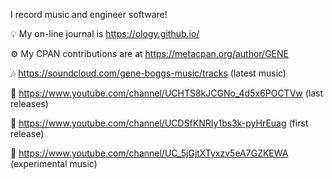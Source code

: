 I record music and engineer software!

💡 My on-line journal is https://ology.github.io/

⚙️ My CPAN contributions are at https://metacpan.org/author/GENE

🎶 https://soundcloud.com/gene-boggs-music/tracks (latest music)

🎵 https://www.youtube.com/channel/UCHTS8kJCGNo_4d5x6POCTVw (last releases)

🐣 https://www.youtube.com/channel/UCDSfKNRIy1bs3k-pyHrEuag (first release)

🔬 https://www.youtube.com/channel/UC_5jGjtXTyxzv5eA7GZKEWA (experimental music)

